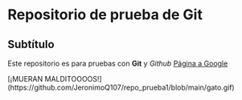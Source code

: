 # Repositorio de prueba de Git

## Subtítulo

Este repositorio es para pruebas con **Git** y *Github*
[Página a Google](www.google.com)

<p align="center">
  <gif src="https://github.com/JeronimoQ107/repo_prueba1/blob/main/gato.gif" width="800px" alt="Mem0 Logo">
</p>
[¡MUERAN MALDITOOOOS!](https://github.com/JeronimoQ107/repo_prueba1/blob/main/gato.gif)
